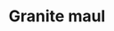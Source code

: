 ---
layout: item
title: Granite maul
item-id: 4153
datatable: true
id: 4153
name: "Granite maul"
members: true
lowalch: 20000
highalch: 30000
examine: "Simplicity is the best weapon."
monsters:
  - id: 412
    name: "Gargoyle"
    members: true
    combat_level: 111
    wiki_url: "https://oldschool.runescape.wiki/w/Gargoyle"
    drops:
      - quantity: "1"
        rarity: 0.00390625
        drop_requirements: null
  - id: 7407
    name: "Marble gargoyle"
    members: true
    combat_level: 349
    wiki_url: "https://oldschool.runescape.wiki/w/Marble_gargoyle"
    drops:
      - quantity: "1"
        rarity: 0.00390625
        drop_requirements: null
---